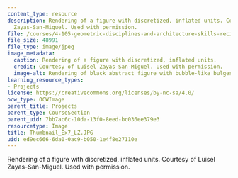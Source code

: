 ```yaml
---
content_type: resource
description: Rendering of a figure with discretized, inflated units. Courtesy of Luisel
  Zayas-San-Miguel. Used with permission.
file: /courses/4-105-geometric-disciplines-and-architecture-skills-reciprocal-methodologies-fall-2012/ed9ec6666da00ac9b0501e4f8e27110e_Thumbnail_Ex7_LZ.JPG
file_size: 48991
file_type: image/jpeg
image_metadata:
  caption: Rendering of a figure with discretized, inflated units.
  credit: Courtesy of Luisel Zayas-San-Miguel. Used with permission.
  image-alt: Rendering of black abstract figure with bubble-like bulges.
learning_resource_types:
- Projects
license: https://creativecommons.org/licenses/by-nc-sa/4.0/
ocw_type: OCWImage
parent_title: Projects
parent_type: CourseSection
parent_uid: 7bb7ac6c-10da-13f0-8eed-bc036ee379e3
resourcetype: Image
title: Thumbnail_Ex7_LZ.JPG
uid: ed9ec666-6da0-0ac9-b050-1e4f8e27110e
---
```

Rendering of a figure with discretized, inflated units. Courtesy of Luisel Zayas-San-Miguel. Used with permission.